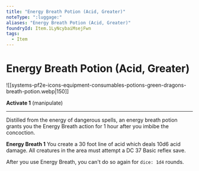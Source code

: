 ```yaml
---
title: "Energy Breath Potion (Acid, Greater)"
noteType: ":luggage:"
aliases: "Energy Breath Potion (Acid, Greater)"
foundryId: Item.1LyNcybaiMsejFwn
tags:
  - Item
---
```


# Energy Breath Potion (Acid, Greater)
![[systems-pf2e-icons-equipment-consumables-potions-green-dragons-breath-potion.webp|150]]

**Activate 1** (manipulate)

* * *

Distilled from the energy of dangerous spells, an energy breath potion grants you the Energy Breath action for 1 hour after you imbibe the concoction.

**Energy Breath 1** You create a 30 foot line of acid which deals 10d6 acid damage. All creatures in the area must attempt a DC 37 Basic reflex save.

After you use Energy Breath, you can't do so again for `dice: 1d4` rounds.
